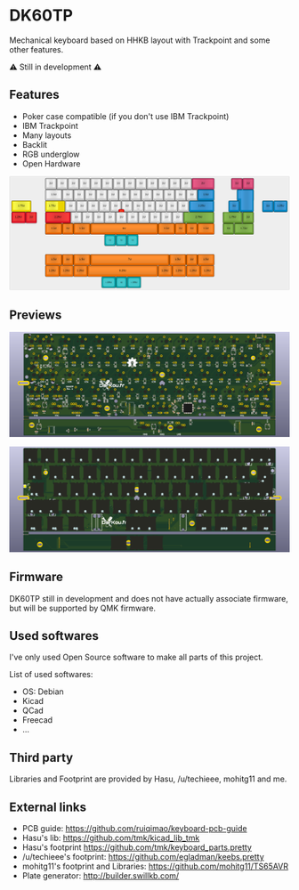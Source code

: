 # DK60TP
Mechanical keyboard based on HHKB layout with Trackpoint and some other features.

:warning: Still in development :warning:

## Features
- Poker case compatible (if you don't use IBM Trackpoint)
- IBM Trackpoint
- Many layouts
- Backlit
- RGB underglow
- Open Hardware

![Layout](./Previews/DK60TP.png "Layout")

## Previews

![PCB](./Previews/BACK.png "PCB")

![PCB](./Previews/FRONT.png "PCB Front")

## Firmware

DK60TP still in development and does not have actually associate firmware, but will be supported by QMK firmware.

## Used softwares
I've only used Open Source software to make all parts of this project.

List of used softwares:
* OS: Debian
* Kicad
* QCad
* Freecad
* ...

## Third party
Libraries and Footprint are provided by Hasu, /u/techieee, mohitg11 and me.

## External links

* PCB guide: https://github.com/ruiqimao/keyboard-pcb-guide
* Hasu's lib: https://github.com/tmk/kicad_lib_tmk
* Hasu's footprint https://github.com/tmk/keyboard_parts.pretty
* /u/techieee's footprint: https://github.com/egladman/keebs.pretty
* mohitg11's footprint and Libraries: https://github.com/mohitg11/TS65AVR
* Plate generator: http://builder.swillkb.com/
